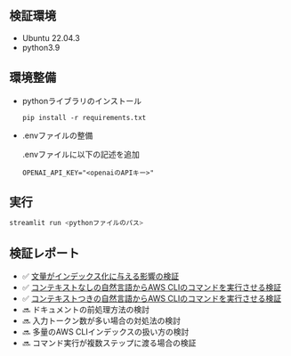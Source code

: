 ## 検証環境
* Ubuntu 22.04.3
* python3.9

## 環境整備
* pythonライブラリのインストール

  `pip install -r requirements.txt`

* .envファイルの整備

  .envファイルに以下の記述を追加
  ```
  OPENAI_API_KEY="<openaiのAPIキー>"
  ```

## 実行
```bash
streamlit run <pythonファイルのパス>
```

## 検証レポート
* ✅ [文量がインデックス化に与える影響の検証](./repo/report_doc_num.md)
* ✅ [コンテキストなしの自然言語からAWS CLIのコマンドを実行させる検証](./repo/report_exec_command_contextless.md)
* ✅ [コンテキストつきの自然言語からAWS CLIのコマンドを実行させる検証](./repo/report_exec_command_context.md)
* 🔜 ドキュメントの前処理方法の検討
* 🔜 入力トークン数が多い場合の対処法の検討
* 🔜 多量のAWS CLIインデックスの扱い方の検討
* 🔜 コマンド実行が複数ステップに渡る場合の検証
